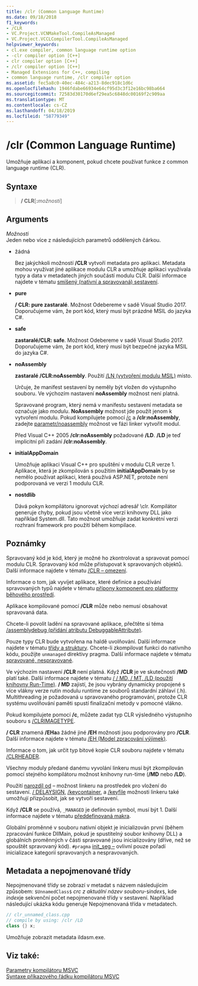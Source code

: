 ```yaml
---
title: /clr (Common Language Runtime)
ms.date: 09/18/2018
f1_keywords:
- /CLR
- VC.Project.VCNMakeTool.CompileAsManaged
- VC.Project.VCCLCompilerTool.CompileAsManaged
helpviewer_keywords:
- cl.exe compiler, common language runtime option
- -clr compiler option [C++]
- clr compiler option [C++]
- /clr compiler option [C++]
- Managed Extensions for C++, compiling
- common language runtime, /clr compiler option
ms.assetid: fec5a8c0-40ec-484c-a213-8dec918c1d6c
ms.openlocfilehash: 1946fdabe66934e64cf95d3c3f12e16bc98ba664
ms.sourcegitcommit: 72583d30170d6ef29ea5c6848dc00169f2c909aa
ms.translationtype: MT
ms.contentlocale: cs-CZ
ms.lasthandoff: 04/18/2019
ms.locfileid: "58779349"
---
```

# <a name="clr-common-language-runtime-compilation"></a>/clr (Common Language Runtime)

Umožňuje aplikací a komponent, pokud chcete používat funkce z common language runtime (CLR).

## <a name="syntax"></a>Syntaxe

> **/ CLR**[**:**_možnosti_]

## <a name="arguments"></a>Arguments

*Možnosti*<br/>
Jeden nebo více z následujících parametrů oddělených čárkou.

- žádná

   Bez jakýchkoli možností **/CLR** vytvoří metadata pro aplikaci. Metadata mohou využívat jiné aplikace modulu CLR a umožňuje aplikaci využívala typy a data v metadatech jiných součástí modulu CLR. Další informace najdete v tématu [smíšený (nativní a spravovaná) sestavení](../../dotnet/mixed-native-and-managed-assemblies.md).

- **pure**

   **/ CLR: pure zastaralé**. Možnost Odebereme v sadě Visual Studio 2017. Doporučujeme vám, že port kód, který musí být prázdné MSIL do jazyka C#.

- **safe**

   **zastaralé/CLR: safe**. Možnost Odebereme v sadě Visual Studio 2017. Doporučujeme vám, že port kód, který musí být bezpečné jazyka MSIL do jazyka C#.

- **noAssembly**

   **zastaralé /CLR:noAssembly**. Použití [/LN (vytvoření modulu MSIL)](ln-create-msil-module.md) místo.

   Určuje, že manifest sestavení by neměly být vložen do výstupního souboru. Ve výchozím nastavení **noAssembly** možnost není platná.

   Spravované program, který nemá v manifestu sestavení metadata se označuje jako *modulu*. **NoAssembly** možnost jde použít jenom k vytvoření modulu. Pokud kompilujete pomocí [/c](c-compile-without-linking.md) a **/clr:noAssembly**, zadejte [parametr/noassembly](noassembly-create-a-msil-module.md) možnost ve fázi linker vytvořit modul.

   Před Visual C++ 2005 **/clr:noAssembly** požadované **/LD**. **/LD** je teď implicitní při zadání **/clr:noAssembly**.

- **initialAppDomain**

   Umožňuje aplikaci Visual C++ pro spuštění v modulu CLR verze 1.  Aplikace, která je zkompilován s použitím **initialAppDomain** by se nemělo používat aplikaci, která používá ASP.NET, protože není podporovaná ve verzi 1 modulu CLR.

- **nostdlib**

   Dává pokyn kompilátoru ignorovat výchozí adresář \clr. Kompilátor generuje chyby, pokud jsou včetně více verzí knihovny DLL jako například System.dll. Tato možnost umožňuje zadat konkrétní verzi rozhraní framework pro použití během kompilace.

## <a name="remarks"></a>Poznámky

Spravovaný kód je kód, který je možné ho zkontrolovat a spravovat pomocí modulu CLR. Spravovaný kód může přistupovat k spravovaných objektů. Další informace najdete v tématu [/CLR – omezení](clr-restrictions.md).

Informace o tom, jak vyvíjet aplikace, které definice a používání spravovaných typů najdete v tématu [přípony komponent pro platformy běhového prostředí](../../extensions/component-extensions-for-runtime-platforms.md).

Aplikace kompilované pomocí **/CLR** může nebo nemusí obsahovat spravovaná data.

Chcete-li povolit ladění na spravované aplikace, přečtěte si téma [/assemblydebug (přidání atributu DebuggableAttribute)](assemblydebug-add-debuggableattribute.md).

Pouze typy CLR bude vytvořena na haldě uvolňování. Další informace najdete v tématu [třídy a struktury](../../extensions/classes-and-structs-cpp-component-extensions.md). Chcete-li zkompilovat funkci do nativního kódu, použijte `unmanaged` direktivy pragma. Další informace najdete v tématu [spravované, nespravované](../../preprocessor/managed-unmanaged.md).

Ve výchozím nastavení **/CLR** není platná. Když **/CLR** je ve skutečnosti **/MD** platí také. Další informace najdete v tématu [/ / MD, / MT, /LD (použití knihovny Run-Time)](md-mt-ld-use-run-time-library.md). **/ MD** zajistí, že jsou vybrány dynamicky propojené s více vlákny verze rutin modulu runtime ze souborů standardní záhlaví (.h). Multithreading je požadovaná u spravovaného programování, protože CLR systému uvolňování paměti spustí finalizační metody v pomocné vlákno.

Pokud kompilujete pomocí **/c**, můžete zadat typ CLR výsledného výstupního souboru s [/CLRIMAGETYPE](clrimagetype-specify-type-of-clr-image.md).

**/ CLR** znamená **/EHa**a žádné jiné **/EH** možnosti jsou podporovány pro **/CLR**. Další informace najdete v tématu [/EH (Model zpracování výjimek)](eh-exception-handling-model.md).

Informace o tom, jak určit typ bitové kopie CLR souboru najdete v tématu [/CLRHEADER](clrheader.md).

Všechny moduly předané danému vyvolání linkeru musí být zkompilován pomocí stejného kompilátoru možnost knihovny run-time (**/MD** nebo **/LD**).

Použití [narozdíl od](assemblyresource-embed-a-managed-resource.md) – možnost linkeru na prostředek pro vložení do sestavení. [/ DELAYSIGN](delaysign-partially-sign-an-assembly.md), [/keycontainer](keycontainer-specify-a-key-container-to-sign-an-assembly.md), a [/keyfile](keyfile-specify-key-or-key-pair-to-sign-an-assembly.md) možnosti linkeru také umožňují přizpůsobit, jak se vytvoří sestavení.

Když **/CLR** se používá, `_MANAGED` je definován symbol, musí být 1. Další informace najdete v tématu [předdefinovaná makra](../../preprocessor/predefined-macros.md).

Globální proměnné v souboru nativní objekt je inicializován první (během zpracování funkce DllMain, pokud je spustitelný soubor knihovny DLL) a globálních proměnných v části spravované jsou inicializovány (dříve, než se spouštět spravovaný kód). `#pragma` [init_seg –](../../preprocessor/init-seg.md) ovlivní pouze pořadí inicializace kategorií spravovaných a nespravovaných.

## <a name="metadata-and-unnamed-classes"></a>Metadata a nepojmenované třídy

Nepojmenované třídy se zobrazí v metadat s názvem následujícím způsobem: `$UnnamedClass$` *crc z aktuální název souboru-*`$`*index*`$`, kde *index*je sekvenční počet nepojmenované třídy v sestavení. Například následující ukázka kódu generuje Nepojmenovaná třída v metadatech.

```cpp
// clr_unnamed_class.cpp
// compile by using: /clr /LD
class {} x;
```

Umožňuje zobrazit metadata ildasm.exe.

## <a name="see-also"></a>Viz také:

[Parametry kompilátoru MSVC](compiler-options.md)<br/>
[Syntaxe příkazového řádku kompilátoru MSVC](compiler-command-line-syntax.md)
